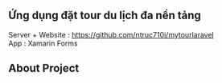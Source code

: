 ## Ứng dụng đặt tour du lịch đa nền tảng
Server + Website : https://github.com/ntruc710i/mytourlaravel
</br>App : Xamarin Forms
## About Project

